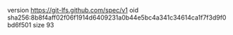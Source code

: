 version https://git-lfs.github.com/spec/v1
oid sha256:8b8f4aff02f06f1914d6409231a0b44e5bc4a341c34614ca1f7f3d9f0bd6f501
size 93
